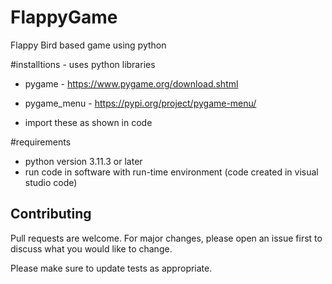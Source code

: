 # FlappyGame
Flappy Bird based game using python

#installtions - uses python libraries
  - pygame - https://www.pygame.org/download.shtml
  - pygame_menu - https://pypi.org/project/pygame-menu/

  - import these as shown in code

#requirements
  - python version 3.11.3 or later
  - run code in software with run-time environment (code created in visual studio code)

## Contributing

Pull requests are welcome. For major changes, please open an issue first
to discuss what you would like to change.

Please make sure to update tests as appropriate.
